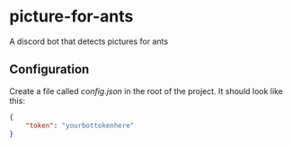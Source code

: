 # picture-for-ants
A discord bot that detects pictures for ants

## Configuration
Create a file called *config.json* in the root of the project.
It should look like this: 
```json
{
    "token": "yourbottokenhere"
}
```
